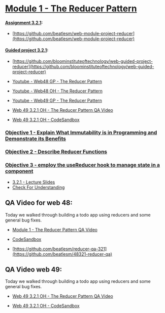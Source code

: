 # [Module 1 - The Reducer Pattern](./Objects/Object_1.md)

#### [Assignment 3.2.1](./Assign321/README.md):

-   [https://github.com/beatlesm/web-module-project-reducer](https://github.com/beatlesm/web-module-project-reducer)
   
#### [Guided project 3.2.1](./Guided321):

-   [https://github.com/bloominstituteoftechnology/web-guided-project-reducer](https://github.com/bloominstituteoftechnology/web-guided-project-reducer)

-   [Youtube - Web48 GP  - The Reducer Pattern](https://youtu.be/QJkTHWeKOJ8)
-   [Youtube - Web48 OH  - The Reducer Pattern](https://lambdaschool.zoom.us/rec/share/81iJ9a7AjfdcVpw6jGb_B5PKDShz_oi8CETv4tE-Zq0n5gjxlkTepTFXq_6JaDby.qedQrbSC7-hBdM04)

-   [Youtube - Web49 GP  - The Reducer Pattern](https://youtu.be/g9wOD1dNXhI)
-   [Web 49 3.2.1 OH - The Reducer Pattern QA Video](https://youtu.be/JXdfQebuHI8)
-   [Web 49 3.2.1 OH - CodeSandbox](https://codesandbox.io/s/wizardly-cerf-rtzk5)

### [Objective 1 - Explain What Immutability is in Programming and Demonstrate its Benefits](./Objects/Object_1.md)

### [Objective 2 - Describe Reducer Functions](./Objects/Object_2.md)

### [Objective 3 - employ the useReducer hook to manage state in a component](./Objects/Object_3.md)

-   [3.2.1 - Lecture Slides](https://docs.google.com/presentation/d/1XsvFOLkcYtTqXoldXzi5NPvVWwhoBn_JGDqplKDP4yc/edit?usp=sharing)
-   [Check For Understanding](./Objects/Understanding.md)

## QA Video for web 48:

Today we walked through building a todo app using reducers and some general bug fixes.

-   [Module 1 - The Reducer Pattern QA Video](https://lambdaschool.zoom.us/rec/share/81iJ9a7AjfdcVpw6jGb_B5PKDShz_oi8CETv4tE-Zq0n5gjxlkTepTFXq_6JaDby.qedQrbSC7-hBdM04)

-   [CodeSandbox](https://codesandbox.io/s/condescending-mendel-eco1h?file=/src/App.js)

-   [https://github.com/beatlesm/reducer-qa-321](https://github.com/beatlesm/48321-reducer-qa)

## QA Video web 49:

Today we walked through building a todo app using reducers and some general bug fixes.

-   [Web 49 3.2.1 OH - The Reducer Pattern QA Video](https://youtu.be/JXdfQebuHI8)

-   [Web 49 3.2.1 OH - CodeSandbox](https://codesandbox.io/s/wizardly-cerf-rtzk5)